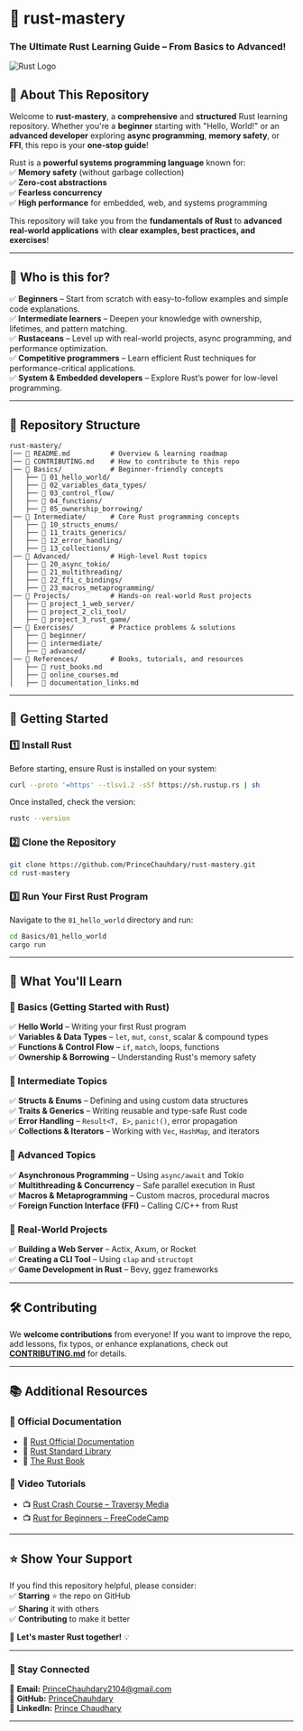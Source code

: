 # 🚀 rust-mastery
### The Ultimate Rust Learning Guide – From Basics to Advanced!  

![Rust Logo](https://upload.wikimedia.org/wikipedia/commons/d/d5/Rust_programming_language_black_logo.svg)  

## 📖 About This Repository  
Welcome to **rust-mastery**, a **comprehensive** and **structured** Rust learning repository. Whether you're a **beginner** starting with "Hello, World!" or an **advanced developer** exploring **async programming**, **memory safety**, or **FFI**, this repo is your **one-stop guide**!  

Rust is a **powerful systems programming language** known for:  
✅ **Memory safety** (without garbage collection)  
✅ **Zero-cost abstractions**  
✅ **Fearless concurrency**  
✅ **High performance** for embedded, web, and systems programming  

This repository will take you from the **fundamentals of Rust** to **advanced real-world applications** with **clear examples, best practices, and exercises**!  

---

## 🎯 Who is this for?  
✅ **Beginners** – Start from scratch with easy-to-follow examples and simple code explanations.  
✅ **Intermediate learners** – Deepen your knowledge with ownership, lifetimes, and pattern matching.  
✅ **Rustaceans** – Level up with real-world projects, async programming, and performance optimization.  
✅ **Competitive programmers** – Learn efficient Rust techniques for performance-critical applications.  
✅ **System & Embedded developers** – Explore Rust’s power for low-level programming.  

---

## 📂 Repository Structure  
```
rust-mastery/
│── 📜 README.md          # Overview & learning roadmap
│── 📜 CONTRIBUTING.md    # How to contribute to this repo
│── 📂 Basics/            # Beginner-friendly concepts
│   ├── 📂 01_hello_world/
│   ├── 📂 02_variables_data_types/
│   ├── 📂 03_control_flow/
│   ├── 📂 04_functions/
│   ├── 📂 05_ownership_borrowing/
│── 📂 Intermediate/      # Core Rust programming concepts
│   ├── 📂 10_structs_enums/
│   ├── 📂 11_traits_generics/
│   ├── 📂 12_error_handling/
│   ├── 📂 13_collections/
│── 📂 Advanced/          # High-level Rust topics
│   ├── 📂 20_async_tokio/
│   ├── 📂 21_multithreading/
│   ├── 📂 22_ffi_c_bindings/
│   ├── 📂 23_macros_metaprogramming/
│── 📂 Projects/          # Hands-on real-world Rust projects
│   ├── 📂 project_1_web_server/
│   ├── 📂 project_2_cli_tool/
│   ├── 📂 project_3_rust_game/
│── 📂 Exercises/         # Practice problems & solutions
│   ├── 📂 beginner/
│   ├── 📂 intermediate/
│   ├── 📂 advanced/
│── 📂 References/        # Books, tutorials, and resources
│   ├── 📜 rust_books.md
│   ├── 📜 online_courses.md
│   ├── 📜 documentation_links.md
```

---

## 🚀 Getting Started  

### **1️⃣ Install Rust**  
Before starting, ensure Rust is installed on your system:  
```sh
curl --proto '=https' --tlsv1.2 -sSf https://sh.rustup.rs | sh
```
Once installed, check the version:  
```sh
rustc --version
```

### **2️⃣ Clone the Repository**  
```sh
git clone https://github.com/PrinceChauhdary/rust-mastery.git
cd rust-mastery
```

### **3️⃣ Run Your First Rust Program**  
Navigate to the `01_hello_world` directory and run:  
```sh
cd Basics/01_hello_world
cargo run
```

---

## 📖 What You'll Learn  

### **🔹 Basics (Getting Started with Rust)**  
✅ **Hello World** – Writing your first Rust program  
✅ **Variables & Data Types** – `let`, `mut`, `const`, scalar & compound types  
✅ **Functions & Control Flow** – `if`, `match`, loops, functions  
✅ **Ownership & Borrowing** – Understanding Rust's memory safety  

### **🔹 Intermediate Topics**  
✅ **Structs & Enums** – Defining and using custom data structures  
✅ **Traits & Generics** – Writing reusable and type-safe Rust code  
✅ **Error Handling** – `Result<T, E>`, `panic!()`, error propagation  
✅ **Collections & Iterators** – Working with `Vec`, `HashMap`, and iterators  

### **🔹 Advanced Topics**  
✅ **Asynchronous Programming** – Using `async/await` and Tokio  
✅ **Multithreading & Concurrency** – Safe parallel execution in Rust  
✅ **Macros & Metaprogramming** – Custom macros, procedural macros  
✅ **Foreign Function Interface (FFI)** – Calling C/C++ from Rust  

### **🔹 Real-World Projects**  
✅ **Building a Web Server** – Actix, Axum, or Rocket  
✅ **Creating a CLI Tool** – Using `clap` and `structopt`  
✅ **Game Development in Rust** – Bevy, ggez frameworks  

---

## 🛠 Contributing  

We **welcome contributions** from everyone! If you want to improve the repo, add lessons, fix typos, or enhance explanations, check out **[CONTRIBUTING.md](./CONTRIBUTING.md)** for details.  

---

## 📚 Additional Resources  

### 🔗 Official Documentation  
- 📌 [Rust Official Documentation](https://doc.rust-lang.org/)  
- 📌 [Rust Standard Library](https://doc.rust-lang.org/std/)  
- 📌 [The Rust Book](https://doc.rust-lang.org/book/)  

### 🎥 Video Tutorials  
- 📺 [Rust Crash Course – Traversy Media](https://www.youtube.com/watch?v=zF34dRivLOw)  
- 📺 [Rust for Beginners – FreeCodeCamp](https://www.youtube.com/watch?v=ygL_xcavzQ4)  

---

## ⭐️ Show Your Support  
If you find this repository helpful, please consider:  
✅ **Starring** ⭐ the repo on GitHub  
✅ **Sharing** it with others  
✅ **Contributing** to make it better  

🚀 **Let's master Rust together!** 💡  

---

### **🔗 Stay Connected**  
📧 **Email:** PrinceChauhdary2104@gmail.com  
🐙 **GitHub:** [PrinceChauhdary](https://github.com/PrinceChauhdary)  
💼 **LinkedIn:** [Prince Chaudhary](https://www.linkedin.com/in/prince-chaudhary-3b875a1a8/)  

---

